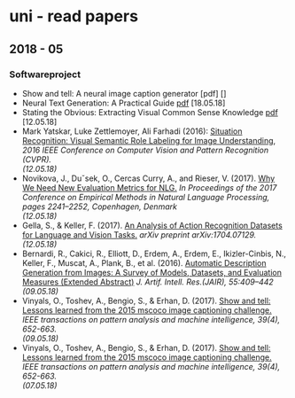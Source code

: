 # uni - read papers

## 2018 - 05
### Softwareproject
* Show and tell: A neural image caption generator [pdf] []
* Neural Text Generation: A Practical Guide [pdf](https://cs.stanford.edu/~zxie/textgen.pdf) [18.05.18]
* Stating the Obvious: Extracting Visual Common Sense Knowledge [pdf](http://www.cs.virginia.edu/~vicente/files/naacl2016.pdf) [12.05.18]
* Mark Yatskar, Luke Zettlemoyer, Ali Farhadi (2016): [Situation Recognition: Visual Semantic Role Labeling for Image Understanding](https://homes.cs.washington.edu/~ali/papers/SituationRecognition.pdf), *2016 IEEE Conference on Computer Vision and Pattern Recognition (CVPR).*  
*(12.05.18)*
* Novikova, J., Duˇsek, O., Cercas Curry, A., and Rieser, V. (2017). [Why We Need New Evaluation Metrics for NLG.](https://arxiv.org/pdf/1707.06875.pdf)
*In Proceedings of the 2017 Conference on Empirical Methods in Natural Language
Processing, pages 2241–2252, Copenhagen, Denmark*  
*(12.05.18)* 
* Gella, S., & Keller, F. (2017). [An Analysis of Action Recognition Datasets for Language and Vision Tasks.](https://arxiv.org/pdf/1704.07129.pdf) *arXiv preprint arXiv:1704.07129.*  
*(12.05.18)*
* Bernardi, R., Cakici, R., Elliott, D., Erdem, A., Erdem, E., Ikizler-Cinbis, N.,
Keller, F., Muscat, A., Plank, B., et al. (2016). [Automatic Description Generation from Images: A Survey of Models, Datasets,
and Evaluation Measures (Extended Abstract)](https://www.ijcai.org/proceedings/2017/0704.pdf)
*J. Artif. Intell. Res.(JAIR), 55:409–442*  
*(09.05.18)* 
* Vinyals, O., Toshev, A., Bengio, S., & Erhan, D. (2017). [Show and tell: Lessons learned from the 2015 mscoco image captioning challenge.](https://ieeexplore.ieee.org/stamp/stamp.jsp?arnumber=7505636) *IEEE transactions on pattern analysis and machine intelligence, 39(4), 652-663.*  
*(09.05.18)* 
* Vinyals, O., Toshev, A., Bengio, S., & Erhan, D. (2017). [Show and tell: Lessons learned from the 2015 mscoco image captioning challenge.](https://ieeexplore.ieee.org/stamp/stamp.jsp?arnumber=7505636) *IEEE transactions on pattern analysis and machine intelligence, 39(4), 652-663.*  
*(07.05.18)*